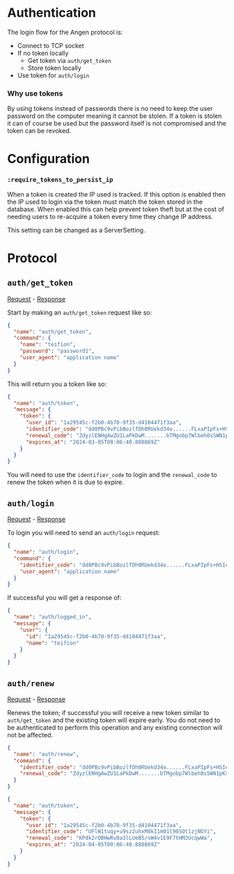 # Authentication
The login flow for the Angen protocol is:
- Connect to TCP socket
- If no token locally
  - Get token via `auth/get_token`
  - Store token locally
- Use token for `auth/login`

### Why use tokens
By using tokens instead of passwords there is no need to keep the user password on the computer meaning it cannot be stolen. If a token is stolen it can of course be used but the password itself is not compromised and the token can be revoked.

# Configuration
### `:require_tokens_to_persist_ip`
When a token is created the IP used is tracked. If this option is enabled then the IP used to login via the token must match the token stored in the database. When enabled this can help prevent token theft but at the cost of needing users to re-acquire a token every time they change IP address.

This setting can be changed as a ServerSetting.

# Protocol
## `auth/get_token`
[Request](/priv/static/schema/commands/auth/get_token_command.json) - [Response](/priv/static/schema/messages/auth/token_message.json)

Start by making an `auth/get_token` request like so:
```json
{
  "name": "auth/get_token",
  "command": {
    "name": "teifion",
    "password": "password1",
    "user_agent": "application name"
  }
}
```

This will return you a token like so:
```json
{
  "name": "auth/token",
  "message": {
    "token": {
      "user_id": "1a29545c-f2b0-4b70-9f35-d4104471f3aa",
      "identifier_code": "dd0PBc9vPibBozlfDh0RUekd34o......FLxaPIpFs+HSIe79",
      "renewal_code": "ZdyzlENHgAwZU1LaPkDwM.......bTMgobp7Wlbeh0sSWN1pKXZ",
      "expires_at": "2024-03-05T00:06:40.888869Z"
    }
  }
}
```

You will need to use the `identifier_code` to login and the `renewal_code` to renew the token when it is due to expire.

## `auth/login`
[Request](/priv/static/schema/commands/auth/login_command.json) - [Response](/priv/static/schema/messages/auth/logged_in_message.json)

To login you will need to send an `auth/login` request:
```json
{
  "name": "auth/login",
  "command": {
    "identifier_code": "dd0PBc9vPibBozlfDh0RUekd34o......FLxaPIpFs+HSIe79",
    "user_agent": "application name"
  }
}
```

If successful you will get a response of:
```json
{
  "name": "auth/logged_in",
  "message": {
    "user": {
      "id": "1a29545c-f2b0-4b70-9f35-d4104471f3aa",
      "name": "teifion"
    }
  }
}
```

## `auth/renew`
[Request](/priv/static/schema/commands/auth/renew_command.json) - [Response](/priv/static/schema/messages/auth/token_message.json)

Renews the token; if successful you will receive a new token similar to `auth/get_token` and the existing token will expire early. You do not need to be authenticated to perform this operation and any existing connection will not be affected.

```json
{
  "name": "auth/renew",
  "command": {
    "identifier_code": "dd0PBc9vPibBozlfDh0RUekd34o......FLxaPIpFs+HSIe79",
    "renewal_code": "ZdyzlENHgAwZU1LaPkDwM.......bTMgobp7Wlbeh0sSWN1pKXZ",
  }
}
```

```json
{
  "name": "auth/token",
  "message": {
    "token": {
      "user_id": "1a29545c-f2b0-4b70-9f35-d4104471f3aa",
      "identifier_code": "UFlW1tuqy+u9sz2uhxM8kI1m01l90SOt1zjNGYi",
      "renewal_code": "KPdk2rOBHwRu0a3lLUeB5/sW4v1E9F7tHMJUcqwWa",
      "expires_at": "2024-04-05T00:06:40.888869Z"
    }
  }
}
```